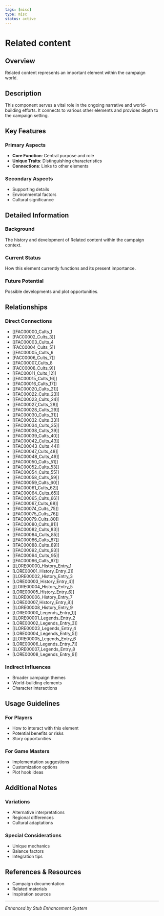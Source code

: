 ```yaml
---
tags: [misc]
type: misc
status: active
---
```


# Related content

## Overview

Related content represents an important element within the campaign world.

## Description

This component serves a vital role in the ongoing narrative and world-building efforts. It connects to various other elements and provides depth to the campaign setting.

## Key Features

### Primary Aspects
- **Core Function**: Central purpose and role
- **Unique Traits**: Distinguishing characteristics
- **Connections**: Links to other elements

### Secondary Aspects
- Supporting details
- Environmental factors
- Cultural significance

## Detailed Information

### Background
The history and development of Related content within the campaign context.

### Current Status
How this element currently functions and its present importance.

### Future Potential
Possible developments and plot opportunities.

## Relationships

### Direct Connections
- [[FAC00000_Cults_1
- [FAC00002_Cults_3]]
- [[FAC00003_Cults_4
- [FAC00004_Cults_5]]
- [[FAC00005_Cults_6
- [FAC00006_Cults_7]]
- [[FAC00007_Cults_8
- [FAC00008_Cults_9]]
- [[FAC00011_Cults_12]]
- [[FAC00015_Cults_16]]
- [[FAC00016_Cults_17]]
- [[FAC00020_Cults_21]]
- [[FAC00022_Cults_23]]
- [[FAC00023_Cults_24]]
- [[FAC00027_Cults_28]]
- [[FAC00028_Cults_29]]
- [[FAC00030_Cults_31]]
- [[FAC00032_Cults_33]]
- [[FAC00034_Cults_35]]
- [[FAC00038_Cults_39]]
- [[FAC00039_Cults_40]]
- [[FAC00042_Cults_43]]
- [[FAC00043_Cults_44]]
- [[FAC00047_Cults_48]]
- [[FAC00048_Cults_49]]
- [[FAC00050_Cults_51]]
- [[FAC00052_Cults_53]]
- [[FAC00054_Cults_55]]
- [[FAC00058_Cults_59]]
- [[FAC00059_Cults_60]]
- [[FAC00061_Cults_62]]
- [[FAC00064_Cults_65]]
- [[FAC00065_Cults_66]]
- [[FAC00067_Cults_68]]
- [[FAC00074_Cults_75]]
- [[FAC00075_Cults_76]]
- [[FAC00079_Cults_80]]
- [[FAC00080_Cults_81]]
- [[FAC00082_Cults_83]]
- [[FAC00084_Cults_85]]
- [[FAC00086_Cults_87]]
- [[FAC00088_Cults_89]]
- [[FAC00092_Cults_93]]
- [[FAC00094_Cults_95]]
- [[FAC00096_Cults_97]]
- [[LORE00000_History_Entry_1
- [LORE00001_History_Entry_2]]
- [[LORE00002_History_Entry_3
- [LORE00003_History_Entry_4]]
- [[LORE00004_History_Entry_5
- [LORE00005_History_Entry_6]]
- [[LORE00006_History_Entry_7
- [LORE00007_History_Entry_8]]
- [[LORE00008_History_Entry_9
- [LORE00000_Legends_Entry_1]]
- [[LORE00001_Legends_Entry_2
- [LORE00002_Legends_Entry_3]]
- [[LORE00003_Legends_Entry_4
- [LORE00004_Legends_Entry_5]]
- [[LORE00005_Legends_Entry_6
- [LORE00006_Legends_Entry_7]]
- [[LORE00007_Legends_Entry_8
- [LORE00008_Legends_Entry_9]]

### Indirect Influences
- Broader campaign themes
- World-building elements
- Character interactions

## Usage Guidelines

### For Players
- How to interact with this element
- Potential benefits or risks
- Story opportunities

### For Game Masters
- Implementation suggestions
- Customization options
- Plot hook ideas

## Additional Notes

### Variations
- Alternative interpretations
- Regional differences
- Cultural adaptations

### Special Considerations
- Unique mechanics
- Balance factors
- Integration tips

## References & Resources
- Campaign documentation
- Related materials
- Inspiration sources

---
*Enhanced by Stub Enhancement System*